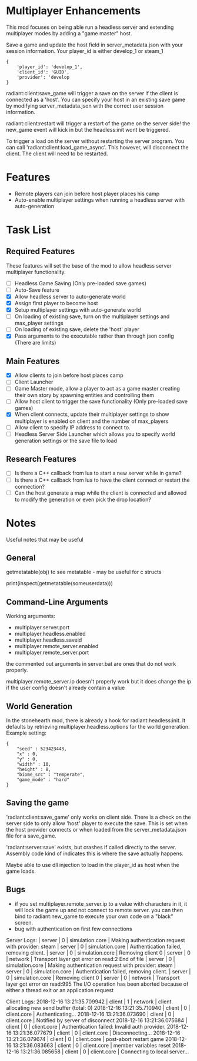# Multiplayer Enhancements

This mod focuses on being able run a headless server and extending multiplayer modes by adding a "game master" host.

Save a game and update the host field in server_metadata.json with your session information. Your player_id is either develop_1 or steam_1

    {
        'player_id': 'develop_1',
        'client_id': 'GUID',
        'provider': 'develop
    }

radiant:client:save_game will trigger a save on the server if the client is connected as a 'host'. You can specify your host in an existing save game by modifying server_metadata.json with the correct user session information.

radiant:client:restart will trigger a restart of the game on the server side! the new_game event will kick in but the headless:init wont be triggered. 

To trigger a load on the server without restarting the server program. You can call 'radiant:client:load_game_async'. This however, will disconnect the client. The client will need to be restarted. 

# Features

- Remote players can join before host player places his camp
- Auto-enable multiplayer settings when running a headless server with auto-generation

# Task List

## Required Features 
These features will set the base of the mod to allow headless server multiplayer functionality.

- [ ] Headless Game Saving (Only pre-loaded save games)
- [ ] Auto-Save feature
- [X] Allow headless server to auto-generate world
- [X] Assign first player to become host
- [X] Setup multiplayer settings with auto-generate world
- [ ] On loading of existing save, turn on the multiplayer settings and max_player settings
- [ ] On loading of existing save, delete the 'host' player
- [X] Pass arguments to the executable rather than through json config (There are limits)

## Main Features

- [X] Allow clients to join before host places camp
- [ ] Client Launcher
- [ ] Game Master mode, allow a player to act as a game master creating their own story by spawning entities and controlling them
- [ ] Allow host client to trigger the save functionality (Only pre-loaded save games)
- [X] When client connects, update their multiplayer settings to show multiplayer is enabled on client and the number of max_players
- [ ] Allow client to specify IP address to connect to.
- [ ] Headless Server Side Launcher which allows you to specify world generation settings or the save file to load

## Research Features

- [ ] Is there a C++ callback from lua to start a new server while in game?
- [ ] Is there a C++ callback from lua to have the client connect or restart the connection?
- [ ] Can the host generate a map while the client is connected and allowed to modify the generation or even pick the drop location?

# Notes

Useful notes that may be useful

## General

getmetatable(obj) to see metatable - may be useful for c structs

print(inspect(getmetatable(someuserdata)))

## Command-Line Arguments

Working arguments:
* multiplayer.server.port
* multiplayer.headless.enabled
* multiplayer.headless.saveid
* multiplayer.remote_server.enabled
* multiplayer.remote_server.port

the commented out arguments in server.bat are ones that do not work properly.

multiplayer.remote_server.ip doesn't properly work but it does change the ip if the user config doesn't already contain a value

## World Generation

In the stonehearth mod, there is already a hook for radiant:headless:init. It defaults by retrieving multiplayer.headless.options for the world generation.
Example setting:

    {
        "seed" : 523423443,
        "x" : 0,
        "y" : 0,
        "width" : 10,
        "height" : 8,
        "biome_src" : "temperate",
        "game_mode" : "hard"
    }

## Saving the game
'radiant:client:save_game' only works on client side. There is a check on the server side to only allow 'host' player to execute the save. This is set when the host provider connects or when loaded from the server_metadata.json file for a save_game.

'radiant:server:save' exists, but crashes if called directly to the server. Assembly code kind of indicates this is where the save actually happens.

Maybe able to use dll injection to load in the player_id as host when the game loads.

## Bugs

* if you set multiplayer.remote_server.ip to a value with characters in it, it will lock the game up and not connect to remote server. you can then bind to radiant:new_game to execute your own code on a "black" screen.
* bug with authentication on first few connections

Server Logs:
    |       server |  0 |                  simulation.core | Making authentication request with provider: steam
    |       server |  0 |                  simulation.core | Authentication failed, removing client.
    |       server |  0 |                  simulation.core | Removing client 0
    |       server |  0 |                          network | Transport layer got error on read:2 End of file
    |       server |  0 |                  simulation.core | Making authentication request with provider: steam
    |       server |  0 |                  simulation.core | Authentication failed, removing client.
    |       server |  0 |                  simulation.core | Removing client 0
    |       server |  0 |                          network | Transport layer got error on read:995 The I/O operation has been aborted because of either a thread exit or an application request

Client Logs:
    2018-12-16 13:21:35.709942 |       client |  1 |                          network | client allocating new send buffer (total: 0)
    2018-12-16 13:21:35.710940 |       client |  0 |                      client.core | Authenticating...
    2018-12-16 13:21:36.073690 |       client |  0 |                      client.core | Notified by server of disconnect
    2018-12-16 13:21:36.075684 |       client |  0 |                      client.core | Authentication failed: Invalid auth provider.
    2018-12-16 13:21:36.077679 |       client |  0 |                      client.core | Disconnecting...
    2018-12-16 13:21:36.079674 |       client |  0 |                      client.core | post-abort restart game
    2018-12-16 13:21:36.083663 |       client |  0 |                      client.core | member variables reset
    2018-12-16 13:21:36.085658 |       client |  0 |                      client.core | Connecting to local server...
